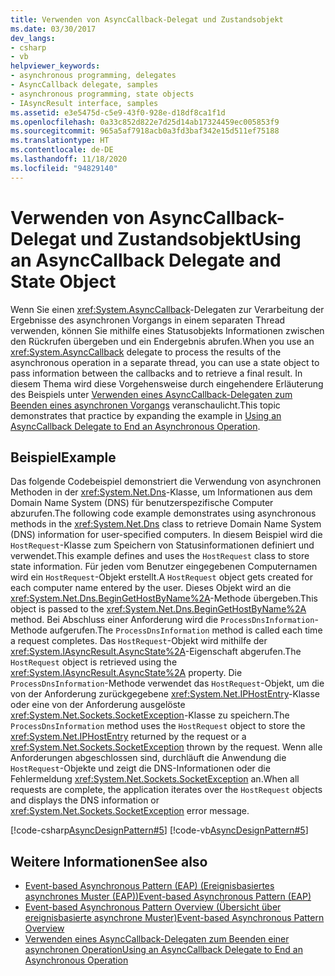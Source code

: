 ```yaml
---
title: Verwenden von AsyncCallback-Delegat und Zustandsobjekt
ms.date: 03/30/2017
dev_langs:
- csharp
- vb
helpviewer_keywords:
- asynchronous programming, delegates
- AsyncCallback delegate, samples
- asynchronous programming, state objects
- IAsyncResult interface, samples
ms.assetid: e3e5475d-c5e9-43f0-928e-d18df8ca1f1d
ms.openlocfilehash: 0a33c852d822e7d25d14ab17324459ec005853f9
ms.sourcegitcommit: 965a5af7918acb0a3fd3baf342e15d511ef75188
ms.translationtype: HT
ms.contentlocale: de-DE
ms.lasthandoff: 11/18/2020
ms.locfileid: "94829140"
---
```

# <a name="using-an-asynccallback-delegate-and-state-object"></a><span data-ttu-id="877c5-102">Verwenden von AsyncCallback-Delegat und Zustandsobjekt</span><span class="sxs-lookup"><span data-stu-id="877c5-102">Using an AsyncCallback Delegate and State Object</span></span>
<span data-ttu-id="877c5-103">Wenn Sie einen <xref:System.AsyncCallback>-Delegaten zur Verarbeitung der Ergebnisse des asynchronen Vorgangs in einem separaten Thread verwenden, können Sie mithilfe eines Statusobjekts Informationen zwischen den Rückrufen übergeben und ein Endergebnis abrufen.</span><span class="sxs-lookup"><span data-stu-id="877c5-103">When you use an <xref:System.AsyncCallback> delegate to process the results of the asynchronous operation in a separate thread, you can use a state object to pass information between the callbacks and to retrieve a final result.</span></span> <span data-ttu-id="877c5-104">In diesem Thema wird diese Vorgehensweise durch eingehendere Erläuterung des Beispiels unter [Verwenden eines AsyncCallback-Delegaten zum Beenden eines asynchronen Vorgangs](using-an-asynccallback-delegate-to-end-an-asynchronous-operation.md) veranschaulicht.</span><span class="sxs-lookup"><span data-stu-id="877c5-104">This topic demonstrates that practice by expanding the example in [Using an AsyncCallback Delegate to End an Asynchronous Operation](using-an-asynccallback-delegate-to-end-an-asynchronous-operation.md).</span></span>  
  
## <a name="example"></a><span data-ttu-id="877c5-105">Beispiel</span><span class="sxs-lookup"><span data-stu-id="877c5-105">Example</span></span>  
 <span data-ttu-id="877c5-106">Das folgende Codebeispiel demonstriert die Verwendung von asynchronen Methoden in der <xref:System.Net.Dns>-Klasse, um Informationen aus dem Domain Name System (DNS) für benutzerspezifische Computer abzurufen.</span><span class="sxs-lookup"><span data-stu-id="877c5-106">The following code example demonstrates using asynchronous methods in the <xref:System.Net.Dns> class to retrieve Domain Name System (DNS) information for user-specified computers.</span></span> <span data-ttu-id="877c5-107">In diesem Beispiel wird die `HostRequest`-Klasse zum Speichern von Statusinformationen definiert und verwendet.</span><span class="sxs-lookup"><span data-stu-id="877c5-107">This example defines and uses the `HostRequest` class to store state information.</span></span> <span data-ttu-id="877c5-108">Für jeden vom Benutzer eingegebenen Computernamen wird ein `HostRequest`-Objekt erstellt.</span><span class="sxs-lookup"><span data-stu-id="877c5-108">A `HostRequest` object gets created for each computer name entered by the user.</span></span> <span data-ttu-id="877c5-109">Dieses Objekt wird an die <xref:System.Net.Dns.BeginGetHostByName%2A>-Methode übergeben.</span><span class="sxs-lookup"><span data-stu-id="877c5-109">This object is passed to the <xref:System.Net.Dns.BeginGetHostByName%2A> method.</span></span> <span data-ttu-id="877c5-110">Bei Abschluss einer Anforderung wird die `ProcessDnsInformation`-Methode aufgerufen.</span><span class="sxs-lookup"><span data-stu-id="877c5-110">The `ProcessDnsInformation` method is called each time a request completes.</span></span> <span data-ttu-id="877c5-111">Das `HostRequest`-Objekt wird mithilfe der <xref:System.IAsyncResult.AsyncState%2A>-Eigenschaft abgerufen.</span><span class="sxs-lookup"><span data-stu-id="877c5-111">The `HostRequest` object is retrieved using the <xref:System.IAsyncResult.AsyncState%2A> property.</span></span> <span data-ttu-id="877c5-112">Die `ProcessDnsInformation`-Methode verwendet das `HostRequest`-Objekt, um die von der Anforderung zurückgegebene <xref:System.Net.IPHostEntry>-Klasse oder eine von der Anforderung ausgelöste <xref:System.Net.Sockets.SocketException>-Klasse zu speichern.</span><span class="sxs-lookup"><span data-stu-id="877c5-112">The `ProcessDnsInformation` method uses the `HostRequest` object to store the <xref:System.Net.IPHostEntry> returned by the request or a <xref:System.Net.Sockets.SocketException> thrown by the request.</span></span> <span data-ttu-id="877c5-113">Wenn alle Anforderungen abgeschlossen sind, durchläuft die Anwendung die `HostRequest`-Objekte und zeigt die DNS-Informationen oder die Fehlermeldung <xref:System.Net.Sockets.SocketException> an.</span><span class="sxs-lookup"><span data-stu-id="877c5-113">When all requests are complete, the application iterates over the `HostRequest` objects and displays the DNS information or <xref:System.Net.Sockets.SocketException> error message.</span></span>  
  
 [!code-csharp[AsyncDesignPattern#5](../../../samples/snippets/csharp/VS_Snippets_CLR/AsyncDesignPattern/CS/AsyncDelegateWithStateObject.cs#5)]
 [!code-vb[AsyncDesignPattern#5](../../../samples/snippets/visualbasic/VS_Snippets_CLR/AsyncDesignPattern/VB/AsyncDelegateWithStateObject.vb#5)]  
  
## <a name="see-also"></a><span data-ttu-id="877c5-114">Weitere Informationen</span><span class="sxs-lookup"><span data-stu-id="877c5-114">See also</span></span>

- [<span data-ttu-id="877c5-115">Event-based Asynchronous Pattern (EAP) (Ereignisbasiertes asynchrones Muster (EAP))</span><span class="sxs-lookup"><span data-stu-id="877c5-115">Event-based Asynchronous Pattern (EAP)</span></span>](event-based-asynchronous-pattern-eap.md)
- [<span data-ttu-id="877c5-116">Event-based Asynchronous Pattern Overview (Übersicht über ereignisbasierte asynchrone Muster)</span><span class="sxs-lookup"><span data-stu-id="877c5-116">Event-based Asynchronous Pattern Overview</span></span>](event-based-asynchronous-pattern-overview.md)
- [<span data-ttu-id="877c5-117">Verwenden eines AsyncCallback-Delegaten zum Beenden einer asynchronen Operation</span><span class="sxs-lookup"><span data-stu-id="877c5-117">Using an AsyncCallback Delegate to End an Asynchronous Operation</span></span>](using-an-asynccallback-delegate-to-end-an-asynchronous-operation.md)
